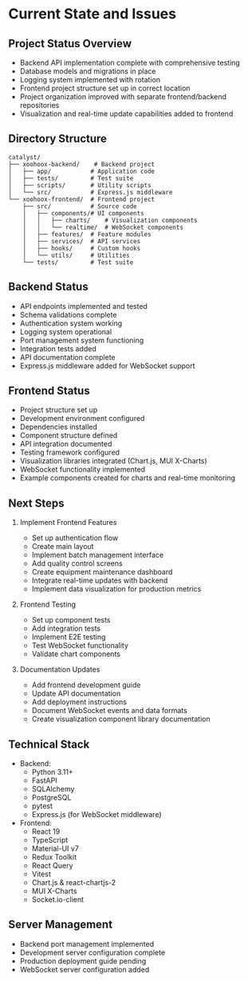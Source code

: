 # Current State and Issues

## Project Status Overview
- Backend API implementation complete with comprehensive testing
- Database models and migrations in place
- Logging system implemented with rotation
- Frontend project structure set up in correct location
- Project organization improved with separate frontend/backend repositories
- Visualization and real-time update capabilities added to frontend

## Directory Structure
```
catalyst/
├── xoohoox-backend/    # Backend project
│   ├── app/           # Application code
│   ├── tests/         # Test suite
│   ├── scripts/       # Utility scripts
│   └── src/           # Express.js middleware
└── xoohoox-frontend/  # Frontend project
    ├── src/           # Source code
    │   ├── components/# UI components
    │   │   ├── charts/    # Visualization components
    │   │   └── realtime/  # WebSocket components
    │   ├── features/  # Feature modules
    │   ├── services/  # API services
    │   ├── hooks/     # Custom hooks
    │   └── utils/     # Utilities
    └── tests/         # Test suite
```

## Backend Status
- API endpoints implemented and tested
- Schema validations complete
- Authentication system working
- Logging system operational
- Port management system functioning
- Integration tests added
- API documentation complete
- Express.js middleware added for WebSocket support

## Frontend Status
- Project structure set up
- Development environment configured
- Dependencies installed
- Component structure defined
- API integration documented
- Testing framework configured
- Visualization libraries integrated (Chart.js, MUI X-Charts)
- WebSocket functionality implemented
- Example components created for charts and real-time monitoring

## Next Steps
1. Implement Frontend Features
   - Set up authentication flow
   - Create main layout
   - Implement batch management interface
   - Add quality control screens
   - Create equipment maintenance dashboard
   - Integrate real-time updates with backend
   - Implement data visualization for production metrics

2. Frontend Testing
   - Set up component tests
   - Add integration tests
   - Implement E2E testing
   - Test WebSocket functionality
   - Validate chart components

3. Documentation Updates
   - Add frontend development guide
   - Update API documentation
   - Add deployment instructions
   - Document WebSocket events and data formats
   - Create visualization component library documentation

## Technical Stack
- Backend:
  - Python 3.11+
  - FastAPI
  - SQLAlchemy
  - PostgreSQL
  - pytest
  - Express.js (for WebSocket middleware)
- Frontend:
  - React 19
  - TypeScript
  - Material-UI v7
  - Redux Toolkit
  - React Query
  - Vitest
  - Chart.js & react-chartjs-2
  - MUI X-Charts
  - Socket.io-client

## Server Management
- Backend port management implemented
- Development server configuration complete
- Production deployment guide pending
- WebSocket server configuration added 
